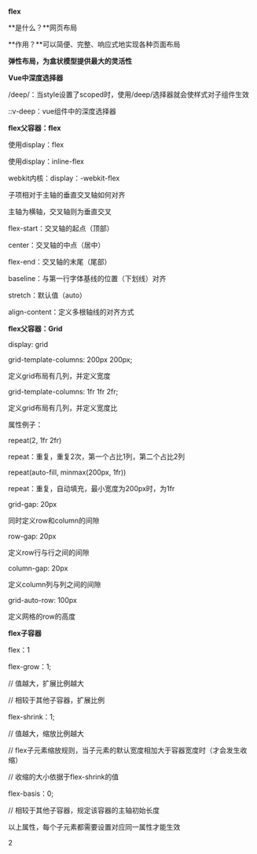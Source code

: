 **flex**

**是什么？**网页布局

**作用？**可以简便、完整、响应式地实现各种页面布局

**弹性布局，为盒状模型提供最大的灵活性**

**Vue中深度选择器**

/deep/：当style设置了scoped时，使用/deep/选择器就会使样式对子组件生效

::v-deep：vue组件中的深度选择器

**flex父容器：flex**

使用display：flex

使用display：inline-flex

webkit内核：display：-webkit-flex


<!-- justify-content: center || flex-start || flex-end || space-between || space-around

主轴（横轴上的对齐方式）

flex-direction: row || row-reverse || column || column-reverse

决定主轴的方向（默认主轴为row水平方向）

flex-wrap: nowrap || wrap || wrap-reverse

子项是否都排在一条主轴上（默认nowrap不换行）

wrap：换行，按照顺序从上到下排

wrap-reverse：换行，按照顺序从下到上排

flex-flow：<flex-direction><flex-wrap>

集合flex-direction和flex-wrap属性值的简写

align-items: flex-start || center || flex-end || stretch || baseline -->

子项相对于主轴的垂直交叉轴如何对齐

主轴为横轴，交叉轴则为垂直交叉

flex-start：交叉轴的起点（顶部）

center：交叉轴的中点（居中）

flex-end：交叉轴的末尾（尾部）

baseline：与第一行字体基线的位置（下划线）对齐

stretch：默认值（auto）

align-content：定义多根轴线的对齐方式

**flex父容器：Grid**

display: grid

grid-template-columns: 200px 200px;

定义grid布局有几列，并定义宽度

grid-template-columns: 1fr 1fr 2fr;

定义grid布局有几列，并定义宽度比

属性例子：

repeat(2, 1fr 2fr)

repeat：重复，重复2次，第一个占比1列，第二个占比2列

repeat(auto-fill, minmax(200px, 1fr))

repeat：重复，自动填充，最小宽度为200px时，为1fr

grid-gap: 20px

同时定义row和column的间隙

row-gap: 20px

定义row行与行之间的间隙

column-gap: 20px

定义column列与列之间的间隙

grid-auto-row: 100px

定义网格的row的高度

**flex子容器**

flex：1

flex-grow：1;

// 值越大，扩展比例越大

// 相较于其他子容器，扩展比例

flex-shrink：1;

// 值越大，缩放比例越大

// flex子元素缩放规则，当子元素的默认宽度相加大于容器宽度时（才会发生收缩）

// 收缩的大小依据于flex-shrink的值

flex-basis：0;

// 相较于其他子容器，规定该容器的主轴初始长度

以上属性，每个子元素都需要设置对应同一属性才能生效

2